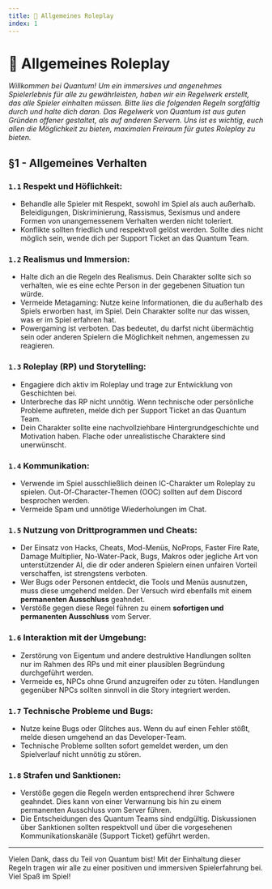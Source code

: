 ```yaml
---
title: 📜 Allgemeines Roleplay
index: 1
---
```


# 📜 Allgemeines Roleplay

_Willkommen bei Quantum!_
_Um ein immersives und angenehmes Spielerlebnis für alle zu gewährleisten, haben wir ein Regelwerk erstellt, das alle Spieler einhalten müssen. Bitte lies die folgenden Regeln sorgfältig durch und halte dich daran._
_Das Regelwerk von Quantum ist aus guten Gründen offener gestaltet, als auf anderen Servern. Uns ist es wichtig, euch allen die Möglichkeit zu bieten, maximalen Freiraum für gutes Roleplay zu bieten._

## §1 - Allgemeines Verhalten
### `1.1` Respekt und Höflichkeit:
- Behandle alle Spieler mit Respekt, sowohl im Spiel als auch außerhalb. Beleidigungen, Diskriminierung, Rassismus, Sexismus und andere Formen von unangemessenem Verhalten werden nicht toleriert.
- Konflikte sollten friedlich und respektvoll gelöst werden. Sollte dies nicht möglich sein, wende dich per Support Ticket an das Quantum Team.

### `1.2` Realismus und Immersion:
- Halte dich an die Regeln des Realismus. Dein Charakter sollte sich so verhalten, wie es eine echte Person in der gegebenen Situation tun würde.
- Vermeide Metagaming: Nutze keine Informationen, die du außerhalb des Spiels erworben hast, im Spiel. Dein Charakter sollte nur das wissen, was er im Spiel erfahren hat.
- Powergaming ist verboten. Das bedeutet, du darfst nicht übermächtig sein oder anderen Spielern die Möglichkeit nehmen, angemessen zu reagieren.

### `1.3` Roleplay (RP) und Storytelling:
- Engagiere dich aktiv im Roleplay und trage zur Entwicklung von Geschichten bei.
- Unterbreche das RP nicht unnötig. Wenn technische oder persönliche Probleme auftreten, melde dich per Support Ticket an das Quantum Team.
- Dein Charakter sollte eine nachvollziehbare Hintergrundgeschichte und Motivation haben. Flache oder unrealistische Charaktere sind unerwünscht.

### `1.4` Kommunikation:
- Verwende im Spiel ausschließlich deinen IC-Charakter um Roleplay zu spielen. Out-Of-Character-Themen (OOC) sollten auf dem Discord besprochen werden.
- Vermeide Spam und unnötige Wiederholungen im Chat.

### `1.5` Nutzung von Drittprogrammen und Cheats:
- Der Einsatz von Hacks, Cheats, Mod-Menüs, NoProps, Faster Fire Rate, Damage Multiplier, No-Water-Pack, Bugs, Makros oder jegliche Art von unterstützender AI, die dir oder anderen Spielern einen unfairen Vorteil verschaffen, ist strengstens verboten.
- Wer Bugs oder Personen entdeckt, die Tools und Menüs ausnutzen, muss diese umgehend melden. Der Versuch wird ebenfalls mit einem **permanenten Ausschluss** geahndet.
- Verstöße gegen diese Regel führen zu einem **sofortigen und permanenten Ausschluss** vom Server.

### `1.6` Interaktion mit der Umgebung:
- Zerstörung von Eigentum und andere destruktive Handlungen sollten nur im Rahmen des RPs und mit einer plausiblen Begründung durchgeführt werden.
- Vermeide es, NPCs ohne Grund anzugreifen oder zu töten. Handlungen gegenüber NPCs sollten sinnvoll in die Story integriert werden.

### `1.7` Technische Probleme und Bugs:
- Nutze keine Bugs oder Glitches aus. Wenn du auf einen Fehler stößt, melde diesen umgehend an das Developer-Team.
- Technische Probleme sollten sofort gemeldet werden, um den Spielverlauf nicht unnötig zu stören.

### `1.8` Strafen und Sanktionen:
- Verstöße gegen die Regeln werden entsprechend ihrer Schwere geahndet. Dies kann von einer Verwarnung bis hin zu einem permanenten Ausschluss vom Server führen.
- Die Entscheidungen des Quantum Teams sind endgültig. Diskussionen über Sanktionen sollten respektvoll und über die vorgesehenen Kommunikationskanäle (Support Ticket) geführt werden.

---

Vielen Dank, dass du Teil von Quantum bist! Mit der Einhaltung dieser Regeln tragen wir alle zu einer positiven und immersiven Spielerfahrung bei. Viel Spaß im Spiel!
